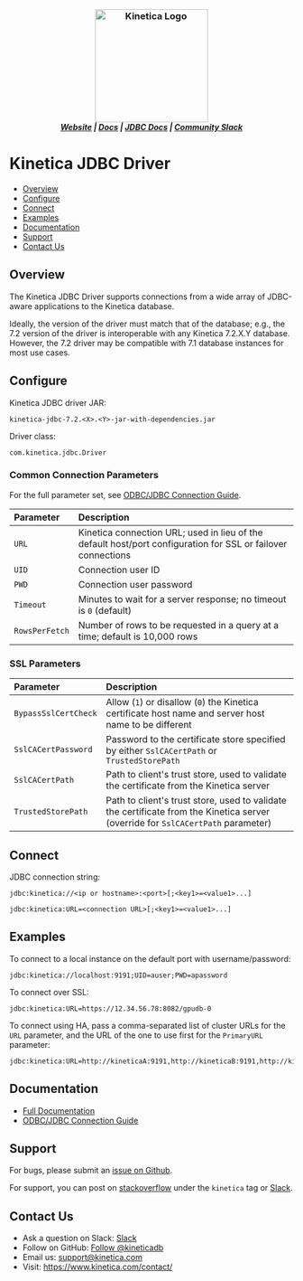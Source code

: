 <h3 align="center" style="margin:0px">
	<img width="200" src="https://www.kinetica.com/wp-content/uploads/2018/08/kinetica_logo.svg" alt="Kinetica Logo"/>
</h3>
<h5 align="center" style="margin:0px">
	<a href="https://www.kinetica.com/">Website</a>
	|
	<a href="https://docs.kinetica.com/7.2/">Docs</a>
	|
	<a href="https://docs.kinetica.com/7.2/connectors/sql_guide/">JDBC Docs</a>
	|
	<a href="https://join.slack.com/t/kinetica-community/shared_invite/zt-1bt9x3mvr-uMKrXlSDXfy3oU~sKi84qg">Community Slack</a>   
</h5>


# Kinetica JDBC Driver

-  [Overview](#overview)
-  [Configure](#configure)
-  [Connect](#connect)
-  [Examples](#examples)
-  [Documentation](#documentation)
-  [Support](#support)
-  [Contact Us](#contact-us)
 

## Overview

The Kinetica JDBC Driver supports connections from a wide array of JDBC-aware
applications to the Kinetica database.


Ideally, the version of the driver must match that of the database; e.g., the
7.2 version of the driver is interoperable with any Kinetica 7.2.X.Y database.
However, the 7.2 driver may be compatible with 7.1 database instances for most
use cases.


## Configure

Kinetica JDBC driver JAR:

    kinetica-jdbc-7.2.<X>.<Y>-jar-with-dependencies.jar

Driver class:

    com.kinetica.jdbc.Driver


### Common Connection Parameters

For the full parameter set, see
[ODBC/JDBC Connection Guide](https://docs.kinetica.com/7.2/connectors/sql_guide/#odbc-jdbc-configuration).

| Parameter      | Description
| :---           | :---
| `URL`          | Kinetica connection URL; used in lieu of the default host/port configuration for SSL or failover connections
| `UID`          | Connection user ID
| `PWD`          | Connection user password
| `Timeout`      | Minutes to wait for a server response; no timeout is `0` (default)
| `RowsPerFetch` | Number of rows to be requested in a query at a time; default is 10,000 rows


### SSL Parameters

| Parameter              | Description
| :---                   | :---
| `BypassSslCertCheck`   | Allow (`1`) or disallow (`0`) the Kinetica certificate host name and server host name to be different
| `SslCACertPassword`    | Password to the certificate store specified by either `SslCACertPath` or `TrustedStorePath`
| `SslCACertPath`        | Path to client's trust store, used to validate the certificate from the Kinetica server
| `TrustedStorePath`     | Path to client's trust store, used to validate the certificate from the Kinetica server (override for `SslCACertPath` parameter)


## Connect

JDBC connection string:

    jdbc:kinetica://<ip or hostname>:<port>[;<key1>=<value1>...]

    jdbc:kinetica:URL=<connection URL>[;<key1>=<value1>...]


## Examples

To connect to a local instance on the default port with username/password:

    jdbc:kinetica://localhost:9191;UID=auser;PWD=apassword

To connect over SSL:

    jdbc:kinetica:URL=https://12.34.56.78:8082/gpudb-0

To connect using HA, pass a comma-separated list of cluster URLs for the `URL`
parameter, and the URL of the one to use first for the `PrimaryURL` parameter:

    jdbc:kinetica:URL=http://kineticaA:9191,http://kineticaB:9191,http://kineticaC:9191;PrimaryURL=http://kineticaB:9191


## Documentation
- [Full Documentation](https://docs.kinetica.com/7.2/)
- [ODBC/JDBC Connection Guide](https://docs.kinetica.com/7.2/connectors/sql_guide/)


## Support

For bugs, please submit an
[issue on Github](https://github.com/kineticadb/kinetica-client-jdbc/issues).

For support, you can post on
[stackoverflow](https://stackoverflow.com/questions/tagged/kinetica) under the
``kinetica`` tag or
[Slack](https://join.slack.com/t/kinetica-community/shared_invite/zt-1bt9x3mvr-uMKrXlSDXfy3oU~sKi84qg).


## Contact Us

* Ask a question on Slack:
  [Slack](https://join.slack.com/t/kinetica-community/shared_invite/zt-1bt9x3mvr-uMKrXlSDXfy3oU~sKi84qg)
* Follow on GitHub:
  [Follow @kineticadb](https://github.com/kineticadb) 
* Email us:  <support@kinetica.com>
* Visit:  <https://www.kinetica.com/contact/>
